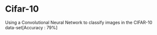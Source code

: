 # Cifar-10
Using a Convolutional Neural Network to classify images in the CIFAR-10 data-set[Accuracy : 79%]
